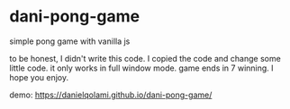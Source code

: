 # dani-pong-game
simple pong game with vanilla js

to be honest, I didn't write this code. I copied the code and change some little code. it only works in full window mode.
game ends in 7 winning. I hope you enjoy.

demo: https://danielqolami.github.io/dani-pong-game/
